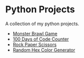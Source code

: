 # Python Projects
A collection of my python projects.

* [Monster Brawl Game](https://github.com/NazaNEYn/Monster-Brawl-Game)
* [100 Days of Code Counter](https://github.com/NazaNEYn/100-Days-of-Code-Counter)
* [Rock Paper Scissors](https://github.com/NazaNEYn/rock-paper-scissors.py)
* [Random Hex Color Generator](https://github.com/NazaNEYn/random-hex-color)
